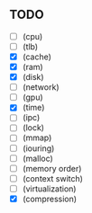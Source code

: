 ## TODO

- [ ] (cpu)
- [ ] (tlb)
- [x] (cache)
- [x] (ram)
- [x] (disk)
- [ ] (network)
- [ ] (gpu)
- [x] (time)
- [ ] (ipc)
- [ ] (lock)
- [ ] (mmap)
- [ ] (iouring)
- [ ] (malloc)
- [ ] (memory order)
- [ ] (context switch)
- [ ] (virtualization)
- [x] (compression)

